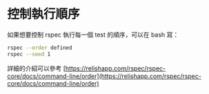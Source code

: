 # 控制執行順序

如果想要控制 rspec 執行每一個 test 的順序，可以在 bash 寫：
```bash
rspec --order defined
rspec --seed 1
```
詳細的介紹可以參考 [https://relishapp.com/rspec/rspec-core/docs/command-line/order](https://relishapp.com/rspec/rspec-core/docs/command-line/order)